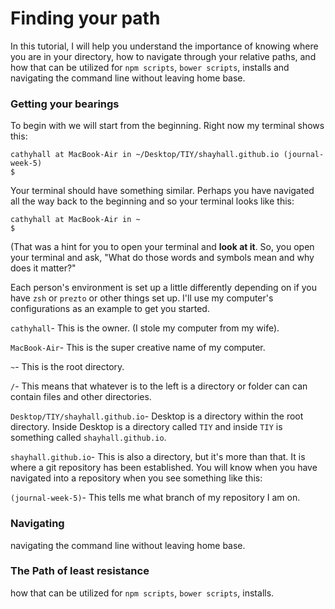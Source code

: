 # Finding your path

In this tutorial, I will help you understand the importance of knowing where you are in your directory, how to navigate through your relative paths, and how that can be utilized for `npm scripts`, `bower scripts`, installs and navigating the command line without leaving home base.


### Getting your bearings
To begin with we will start from the beginning.  Right now my terminal shows this:
```
cathyhall at MacBook-Air in ~/Desktop/TIY/shayhall.github.io (journal-week-5)
$
```

Your terminal should have something similar.  Perhaps you have navigated all the way back to the beginning and so your terminal looks like this:
```
cathyhall at MacBook-Air in ~
$
```
(That was a hint for you to open your terminal and **look at it**.  So, you open your terminal and ask, "What do those words and symbols mean and why does it matter?"

Each person's environment is set up a little differently depending on if you have `zsh` or `prezto` or other things set up.  I'll use my computer's configurations as an example to get you started.

`cathyhall`- This is the owner.  (I stole my computer from my wife).

`MacBook-Air`- This is the super creative name of my computer.

`~`- This is the root directory.

`/`- This means that whatever is to the left is a directory or folder can can contain files and other directories.

`Desktop/TIY/shayhall.github.io`- Desktop is a directory within the root directory.  Inside Desktop is a directory called `TIY` and inside `TIY` is something called `shayhall.github.io`.  

`shayhall.github.io`- This is also a directory, but it's more than that.  It is where a git repository has been established.  You will know when you have navigated into a repository when you see something like this:

`(journal-week-5)`- This tells me what branch of my repository I am on.

### Navigating

 navigating the command line without leaving home base.

### The Path of least resistance

how that can be utilized for `npm scripts`, `bower scripts`, installs.
